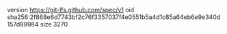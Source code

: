 version https://git-lfs.github.com/spec/v1
oid sha256:2f868e6d7743bf2c76f3357037f4e0551b5a4d1c85a64eb6e9e340d157d89984
size 3270
